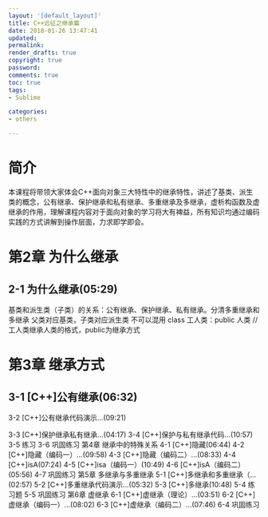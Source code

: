 ```yaml
---
layout: '[default_layout]'   
title: C++远征之继承篇         
date: 2018-01-26 13:47:41  
updated: 
permalink: 
render_drafts: true
copyright: true
password: 
comments: true
toc: true                  
tags:                        
- Sublime

categories:                  
- others

---
```

# 简介
本课程将带领大家体会C++面向对象三大特性中的继承特性，讲述了基类、派生类的概念，公有继承、保护继承和私有继承、多重继承及多继承，虚析构函数及虚继承的作用，理解课程内容对于面向对象的学习将大有裨益，所有知识均通过编码实践的方式讲解到操作层面，力求即学即会。

# 第2章 为什么继承
## 2-1 为什么继承(05:29)
基类和派生类（子类）的关系：公有继承、保护继承、私有继承。分清多重继承和多继承
父类对应基类，子类对应派生类   不可以混用
class 工人类：public 人类    //工人类继承人类的格式，public为继承方式

# 第3章 继承方式
## 3-1 [C++]公有继承(06:32)

3-2 [C++]公有继承代码演示...(09:21)

3-3 [C++]保护继承私有继承...(04:17)
3-4 [C++]保护与私有继承代码...(10:57)
3-5 练习
3-6 巩固练习
第4章 继承中的特殊关系
4-1 [C++]隐藏(06:44)
4-2 [C++]隐藏（编码一）...(09:58)
4-3 [C++]隐藏（编码二）...(08:33)
4-4 [C++]isA(07:24)
4-5 [C++]isa（编码一）(10:49)
4-6 [C++]isA（编码二）(05:56)
4-7 巩固练习
第5章 多继承与多重继承
5-1 [C++]多继承和多重继承（...(02:57)
5-2 [C++]多重继承代码演示...(05:32)
5-3 [C++]多继承(10:48)
5-4 练习题
5-5 巩固练习
第6章 虚继承
6-1 [C++]虚继承（理论）...(03:51)
6-2 [C++]虚继承（编码一）...(08:02)
6-3 [C++]虚继承（编码二）...(07:46)
6-4 巩固练习
<!--more-->